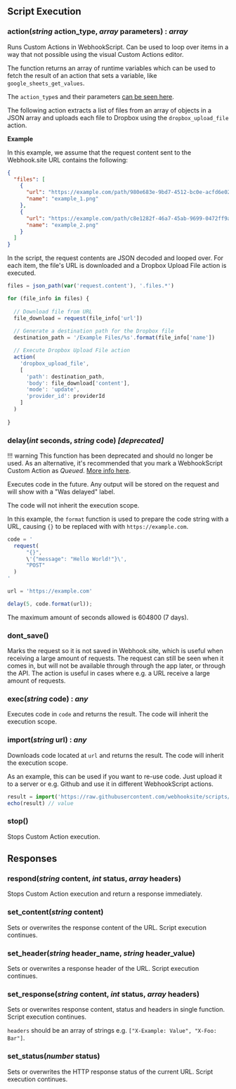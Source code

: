 ## Script Execution

### action(***string*** action_type, ***array*** parameters) : ***array***

Runs Custom Actions in WebhookScript. Can be used to loop over items in a way that not possible using the visual Custom Actions editor.

The function returns an array of runtime variables which can be used to fetch the result of an action that sets a variable, like `google_sheets_get_values`.

The `action_type`s and their parameters [can be seen here](/api/action-types.html).

The following action extracts a list of files from an array of objects in a JSON array and uploads each file to Dropbox using the `dropbox_upload_file` action.

**Example**

In this example, we assume that the request content sent to the Webhook.site URL contains the following:

```json
{
  "files": [
    {
      "url": "https://example.com/path/980e683e-9bd7-4512-bc0e-acfd6e022a81",
      "name": "example_1.png"
    },
    {
      "url": "https://example.com/path/c8e1282f-46a7-45ab-9699-0472ff9ab96c",
      "name": "example_2.png"
    }
  ]
}
```

In the script, the request contents are JSON decoded and looped over. For each item, the file's URL is downloaded and a Dropbox Upload File action is executed.

```javascript
files = json_path(var('request.content'), '.files.*')

for (file_info in files) {
  
  // Download file from URL
  file_download = request(file_info['url'])
  
  // Generate a destination path for the Dropbox file
  destination_path = '/Example Files/%s'.format(file_info['name'])

  // Execute Dropbox Upload File action
  action(
    'dropbox_upload_file',
    [
      'path': destination_path,
      'body': file_download['content'],
      'mode': 'update',
      'provider_id': providerId
    ]
  )
    
}
```

### delay(***int*** seconds, ***string*** code) *[deprecated]*


!!! warning
    This function has been deprecated and should no longer be used. As an alternative, it's recommended that you mark a WebhookScript Custom Action as *Queued*. [More info here](/custom-actions.html#queued-actions).

Executes code in the future. Any output will be stored on the request and will show with a "Was delayed" label. 

The code will not inherit the execution scope.

In this example, the `format` function is used to prepare the code string with a URL, causing `{}` to be replaced with with `https://example.com`.

```javascript
code = '
  request(
      "{}",
      \'{"message": "Hello World!"}\',
      "POST"
  )
'

url = 'https://example.com'

delay(5, code.format(url));
```

The maximum amount of seconds allowed is 604800 (7 days).


### dont_save()

Marks the request so it is not saved in Webhook.site, which is useful when receiving a large amount of requests. The request can still be seen when it comes in, but will not be available through through the app later, or through the API. The action is useful in cases where e.g. a URL receive a large amount of requests.

### exec(***string*** code) : ***any***

Executes code in `code` and returns the result. The code will inherit the execution scope.

### import(***string*** url) : ***any***

Downloads code located at `url` and returns the result. The code will inherit the execution scope. 

As an example, this can be used if you want to re-use code. Just upload it to a server or e.g. Github and use it in different WebhookScript actions.

```javascript
result = import('https://raw.githubusercontent.com/webhooksite/scripts/ec22946a83ea85f607fcc6bff83f9d81ed2fe4ed/hello_world.ws')
echo(result) // value
```

### stop()

Stops Custom Action execution.

## Responses

### respond(***string*** content, ***int*** status, ***array*** headers)

Stops Custom Action execution and return a response immediately.

### set_content(***string*** content)

Sets or overwrites the response content of the URL. Script execution continues.

### set_header(***string*** header_name, ***string*** header_value)

Sets or overwrites a response header of the URL. Script execution continues.

### set_response(***string*** content, ***int*** status, ***array*** headers)

Sets or overwrites response content, status and headers in single function.  Script execution continues.

`headers` should be an array of strings e.g. `["X-Example: Value", "X-Foo: Bar"]`.

### set_status(***number*** status)

Sets or overwrites the HTTP response status of the current URL.  Script execution continues.
